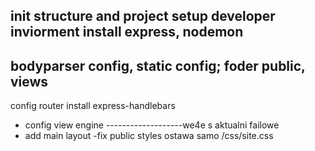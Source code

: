 init structure and project
setup developer inviorment
install express, nodemon
---------------------
bodyparser config, static config;
foder public, views
-------------------
config router
install express-handlebars
 - config view engine
 -------------------we4e s aktualni failowe
  - add main layout
  -fix public styles ostawa samo /css/site.css
  